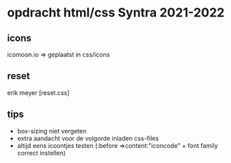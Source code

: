 # opdracht html/css Syntra 2021-2022

## icons

icomoon.io => geplaatst in css/icons

## reset

erik meyer [reset.css]

## tips

- box-sizing niet vergeten
- extra aandacht voor de volgorde inladen css-files
- altijd eens icoontjes testen (:before =>content:"iconcode" + font family correct instellen)
